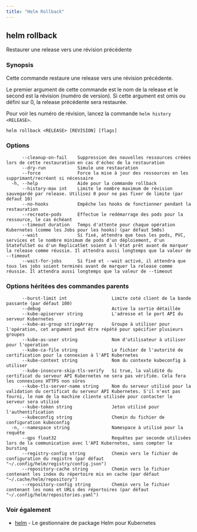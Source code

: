 ```yaml
---
title: "Helm Rollback"
---
```


## helm rollback

Restaurer une release vers une révision précédente

### Synopsis

Cette commande restaure une release vers une révision précédente.

Le premier argument de cette commande est le nom de la release  et le second est la révision (numéro de version). Si cette argument est omis ou défini sur 0, la release précédente sera restaurée.

Pour voir les numéro de révision, lancez la commande `helm history <RELEASE>`.


```
helm rollback <RELEASE> [REVISION] [flags]
```

### Options

```
      --cleanup-on-fail    Suppression des nouvelles ressources créées lors de cette restauration en cas d'échec de la restauration
      --dry-run            Simule une restauration
      --force              Force la mise à jour des ressources en les supprimant/recréant si nécessaire
  -h, --help               Aide pour la commande rollback
      --history-max int    Limite le nombre maximum de révision sauvegardé par release. Utilisez 0 pour ne pas fixer de limite (par défaut 10)
      --no-hooks           Empêche les hooks de fonctionner pendant la restauration
      --recreate-pods      Effectue le redémarrage des pods pour la ressource, le cas échéant
      --timeout duration   Temps d'attente pour chaque opération Kubernetes (comme les Jobs pour les hooks) (par défaut 5m0s)
      --wait               Si fixé, attendra que tous les pods, PVC, services et le nombre minimum de pods d'un déploiement, d'un StatefulSet ou d'un ReplicatSet soient à l'état prêt avant de marquer la release comme réussie. Il attendra aussi longtemps que la valeur de --timeout
      --wait-for-jobs      Si fixé et --wait activé, il attendra que tous les jobs soient terminés avant de marquer la release comme réussie. Il attendra aussi longtemps que la valeur de --timeout
```

### Options héritées des commandes parents

```
      --burst-limit int                 Limite coté client de la bande passante (par défaut 100)
      --debug                           Active la sortie détaillée
      --kube-apiserver string           L'adresse et le port API du serveur Kubernetes
      --kube-as-group stringArray       Groupe à utiliser pour l'opération, cet argument peut être répété pour spécifier plusieurs groupes
      --kube-as-user string             Nom d'utilisateur à utiliser pour l'operation
      --kube-ca-file string             Le fichier de l'autorité de certification pour la connexion à l'API Kubernetes
      --kube-context string             Nom du contexte kubeconfig à utiliser
      --kube-insecure-skip-tls-verify   Si true, la validité du certificat du serveur API Kubernetes ne sera pas vérifiée. Cela fera les connexions HTTPS non sûres
      --kube-tls-server-name string     Nom du serveur utilisé pour la validation du certificat du serveur API Kubernetes. S'il n'est pas fourni, le nom de la machine cliente utilisée pour contacter le serveur sera utilisé
      --kube-token string               Jeton utilisé pour l'authentification
      --kubeconfig string               Chemin du fichier de configuration kubeconfig
  -n, --namespace string                Namespace à utilisé pour la requête
	  --qps float32                     Requêtes par seconde utilisées lors de la communication avec l'API Kubernetes, sans compter le bursting
      --registry-config string          Chemin vers le fichier de configuration du registre (par défaut "~/.config/helm/registry/config.json")
      --repository-cache string         Chemin vers le fichier contenant les index du répertoire mis en cache (par défaut "~/.cache/helm/repository")
      --repository-config string        Chemin vers le fichier contenant les noms et URLs des répertoires (par défaut "~/.config/helm/repositories.yaml")
```

### Voir également

* [helm](helm.md) - Le gestionnaire de package Helm pour Kubernetes

